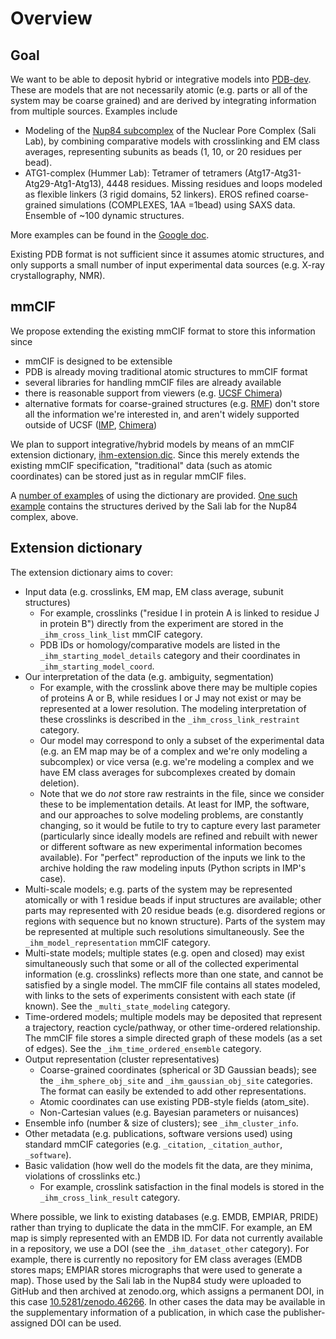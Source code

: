 # Overview

## Goal

We want to be able to deposit hybrid or integrative models into [PDB-dev](https://pdb-dev.rcsb.rutgers.edu/).
These are models that are not necessarily atomic (e.g. parts or all of the
system may be coarse grained) and are derived by integrating information
from multiple sources. Examples include

 - Modeling of the [Nup84 subcomplex](https://salilab.org/nup84)
   of the Nuclear Pore Complex (Sali Lab), by combining comparative models
   with crosslinking and EM class averages, representing subunits as beads
   (1, 10, or 20 residues per bead).
 - ATG1-complex (Hummer Lab): Tetramer of tetramers
   (Atg17-Atg31-Atg29-Atg1-Atg13), 4448 residues. Missing residues and
   loops modeled as flexible linkers (3 rigid domains, 52 linkers).
   EROS refined coarse-grained simulations (COMPLEXES, 1AA =1bead) using
   SAXS data. Ensemble of ~100 dynamic structures.

More examples can be found in the [Google doc](https://docs.google.com/document/d/1tuHzE6N8ENy-8NxeV8CFv9W1BDoJkRoc9VRwoK0Ic5E/edit?usp=sharing).

Existing PDB format is not sufficient since it assumes atomic structures,
and only supports a small number of input experimental data sources (e.g.
X-ray crystallography, NMR).

## mmCIF

We propose extending the existing mmCIF format to store this information
since

 - mmCIF is designed to be extensible
 - PDB is already moving traditional atomic structures to mmCIF format
 - several libraries for handling mmCIF files are already available
 - there is reasonable support from viewers (e.g. [UCSF Chimera](https://www.cgl.ucsf.edu/chimera/))
 - alternative formats for coarse-grained structures
   (e.g. [RMF](https://integrativemodeling.org/rmf/)) don't store all the
   information we're interested in, and aren't widely supported outside
   of UCSF ([IMP](https://integrativemodeling.org/),
   [Chimera](https://www.cgl.ucsf.edu/chimera/))

We plan to support integrative/hybrid models by means of an mmCIF extension
dictionary, [ihm-extension.dic](ihm-extension.dic). Since this merely extends the existing mmCIF
specification, "traditional" data (such as atomic coordinates) can be stored
just as in regular mmCIF files.

A [number of examples](examples/) of using the dictionary are provided.
[One such example](examples/nup84/nup84.cif) contains the structures derived by the Sali lab
for the Nup84 complex, above.

## Extension dictionary

The extension dictionary aims to cover:

 - Input data (e.g. crosslinks, EM map, EM class average, subunit structures)
   - For example, crosslinks ("residue I in protein A is linked to residue J
     in protein B") directly from the experiment are stored in the
     `_ihm_cross_link_list` mmCIF category.
   - PDB IDs or homology/comparative models are listed in the
     `_ihm_starting_model_details` category and their coordinates in
     `_ihm_starting_model_coord`.
 - Our interpretation of the data (e.g. ambiguity, segmentation)
   - For example, with the crosslink above there may be multiple copies of
     proteins A or B, while residues I or J may not exist or may be
     represented at a lower resolution. The modeling interpretation of these
     crosslinks is described in the `_ihm_cross_link_restraint` category.
   - Our model may correspond to only a subset of the experimental data
     (e.g. an EM map may be of a complex and we're only modeling a subcomplex)
     or vice versa (e.g. we're modeling a complex and we have EM class
     averages for subcomplexes created by domain deletion).
   - Note that we do *not* store raw restraints in the file, since we consider
     these to be implementation details. At least for IMP, the software, and
     our approaches to solve modeling problems, are constantly changing, so
     it would be futile to try to capture every last parameter (particularly
     since ideally models are refined and rebuilt with newer or different
     software as new experimental information becomes available). For
     "perfect" reproduction of the inputs we link to the archive holding
     the raw modeling inputs (Python scripts in IMP's case).
 - Multi-scale models; e.g. parts of the system may be represented atomically
   or with 1 residue beads if input structures are available; other parts may
   represented with 20 residue beads (e.g. disordered regions or regions with
   sequence but no known structure). Parts of the system may be
   represented at multiple such resolutions simultaneously. See the
   `_ihm_model_representation` mmCIF category.
 - Multi-state models; multiple states (e.g. open and closed) may exist
   simultaneously such that some or all of the collected experimental
   information (e.g. crosslinks) reflects more than one state, and cannot
   be satisfied by a single model. The mmCIF file contains all states modeled,
   with links to the sets of experiments consistent with each
   state (if known). See the `_multi_state_modeling` category.
 - Time-ordered models; multiple models may be deposited that represent
   a trajectory, reaction cycle/pathway, or other time-ordered relationship.
   The mmCIF file stores a simple directed graph of these models (as a set
   of edges). See the `_ihm_time_ordered_ensemble` category.
 - Output representation (cluster representatives)
   - Coarse-grained coordinates (spherical or 3D Gaussian beads); see the
     `_ihm_sphere_obj_site` and `_ihm_gaussian_obj_site` categories. The
     format can easily be extended to add other representations.
   - Atomic coordinates can use existing PDB-style fields (atom_site).
   - Non-Cartesian values (e.g. Bayesian parameters or nuisances)
 - Ensemble info (number & size of clusters); see `_ihm_cluster_info`.
 - Other metadata (e.g. publications, software versions used) using standard
   mmCIF categories (e.g. `_citation`, `_citation_author`, `_software`).
 - Basic validation (how well do the models fit the data, are they minima,
   violations of crosslinks etc.)
   - For example, crosslink satisfaction in the final models is stored in
     the `_ihm_cross_link_result` category.

Where possible, we link to existing databases (e.g. EMDB, EMPIAR, PRIDE) rather
than trying to duplicate the data in the mmCIF. For example, an EM map is
simply represented with an EMDB ID. For data not currently available in a
repository, we use a DOI (see the `_ihm_dataset_other` category).
For example, there is currently no repository for
EM class averages (EMDB stores maps; EMPIAR stores micrographs that were used
to generate a map). Those used by the Sali lab in the Nup84 study were uploaded
to GitHub and then archived at zenodo.org, which assigns a permanent DOI,
in this case [10.5281/zenodo.46266](http://dx.doi.org/10.5281/zenodo.46266).
In other cases the data may be available in the supplementary information of
a publication, in which case the publisher-assigned DOI can be used.
